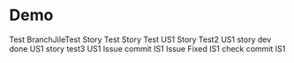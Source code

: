 # Demo
Test
BranchJileTest
Story Test
Story Test US1
Story Test2 US1
story dev done US1
story test3 US1
Issue commit IS1
Issue Fixed IS1
check commit IS1
